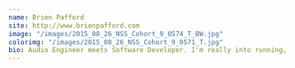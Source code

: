 ```yaml
---
name: Brien Pafford
site: http://www.brienpafford.com
image: "/images/2015_08_26_NSS_Cohort_9_0574_T_BW.jpg"
colorimg: "/images/2015_08_26_NSS_Cohort_9_0571_T.jpg"
bio: Audio Engineer meets Software Developer. I'm really into running, driving cars, and St. Louis Cardinals' Baseball.
---
```

